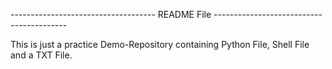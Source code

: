 ------------------------------------ README File -----------------------------------------

This is just a practice Demo-Repository containing Python File, Shell File and a TXT File.
